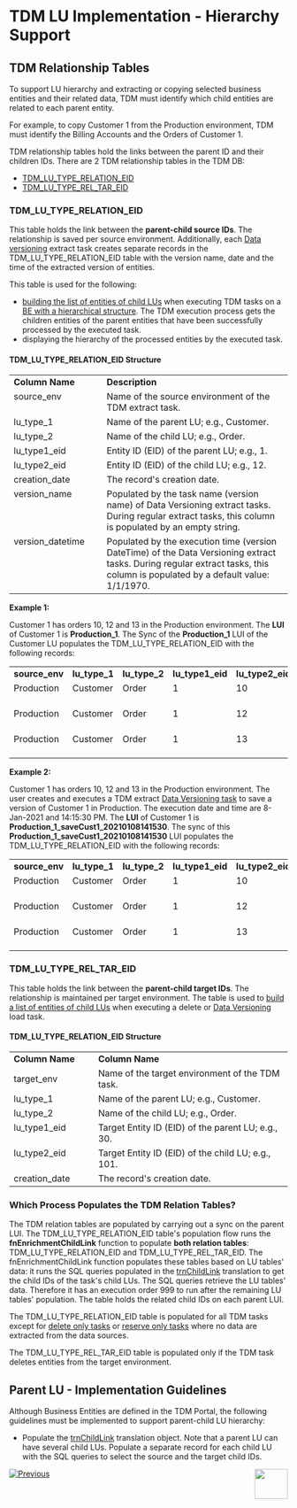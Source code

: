 # TDM LU Implementation - Hierarchy Support 

## TDM Relationship Tables

To support LU hierarchy and extracting or copying selected business entities and their related data, TDM must identify which child entities are related to each parent entity. 

For example, to copy Customer 1 from the Production environment, TDM must identify the Billing Accounts and the Orders of Customer 1. 

TDM relationship tables hold the links between the parent ID and their children IDs. There are 2 TDM relationship tables in the TDM DB:
- [TDM_LU_TYPE_RELATION_EID](#tdm_lu_type_relation_eid)
- [TDM_LU_TYPE_REL_TAR_EID](#tdm_lu_type_rel_tar_eid)

### TDM_LU_TYPE_RELATION_EID

This table holds the link between the **parent-child source IDs**. The relationship is saved per source environment. Additionally, each [Data versioning](/articles/TDM/tdm_overview/02_tdm_glossary.md#data-versioning) extract task creates separate records in the TDM_LU_TYPE_RELATION_EID table with the version name, date and the time of the extracted version of entities.

This table is used for the following:
- [building the list of entities of child LUs](/articles/TDM/tdm_architecture/03a_task_execution_building_entity_list_on_tasks_LUs.md#children-lus) when executing TDM tasks on a [BE with a hierarchical structure](/articles/TDM/tdm_overview/03_business_entity_overview.md#task-execution-of-hierarchical-business-entities). The TDM execution process gets the children entities of the parent entities that have been successfully processed by the executed task.
- displaying the hierarchy of the processed entities by the executed task.

#### TDM_LU_TYPE_RELATION_EID Structure

<table width="900pxl">
<tbody>
<tr>
<td valign="top" width="200pxl"><strong>Column Name</strong></td>
<td valign="top" width="770pxl"><strong>Description</strong></td>
</tr>
<tr>
<td valign="top" width="200pxl">source_env</td>
<td valign="top" width="700pxl">Name of the source environment of the TDM extract task.</td>
</tr>
<tr>
<td valign="top" width="200pxl">lu_type_1</td>
<td valign="top" width="700pxl">Name of the parent LU; e.g., Customer.</td>
</tr>
<tr>
<td valign="top" width="200pxl">lu_type_2</td>
<td valign="top" width="700pxl">Name of the child LU; e.g., Order.</td>
</tr>
<tr>
<td valign="top" width="200pxl">lu_type1_eid</td>
<td valign="top" width="700pxl">Entity ID (EID) of the parent LU; e.g., 1.</td>
</tr>
<tr>
<td valign="top" width="200pxl">lu_type2_eid</td>
<td valign="top" width="700pxl">Entity ID (EID) of the child LU; e.g., 12.</td>
</tr>
<tr>
<td valign="top" width="200pxl">creation_date</td>
<td valign="top" width="700pxl">The record's creation date.</td>
</tr>
<tr>
<td valign="top" width="200pxl">version_name</td>
<td valign="top" width="700pxl">Populated by the task name (version name) of Data Versioning extract tasks. During regular extract tasks, this column is populated by an empty string.</td>
</tr>
<tr>
<td valign="top" width="200pxl">version_datetime</td>
<td valign="top" width="700pxl">Populated by the execution time (version DateTime) of the Data Versioning extract tasks. During regular extract tasks, this column is populated by a default value: 1/1/1970.</td>
</tr>
</tbody>
</table>

**Example 1:**

Customer 1 has orders 10, 12 and 13 in the Production environment. The **LUI** of Customer 1 is **Production_1**. The Sync of the **Production_1** LUI of the Customer LU populates the TDM_LU_TYPE_RELATION_EID with the following records:

<table width="900pxl">
<tbody>
<tr>
<td valign="top" width="100pxl"><strong>source_env</strong></td>
<td valign="top" width="100pxl"><strong>lu_type_1</strong></td>
<td valign="top" width="100pxl"><strong>lu_type_2</strong></td>
<td valign="top" width="100pxl"><strong>lu_type1_eid</strong></td>
<td valign="top" width="100pxl"><strong>lu_type2_eid</strong></td>
<td valign="top" width="150pxl"><strong>creation_date</strong></td>
<td valign="top" width="100pxl"><strong>version_name</strong></td>
<td valign="top" width="150pxl"><strong>version_datetime</strong></td>
</tr>
<tr>
<td valign="top" width="100pxl">Production</td>
<td valign="top" width="100pxl">Customer</td>
<td valign="top" width="100pxl">Order</td>
<td valign="top" width="100pxl">1</td>
<td valign="top" width="100pxl">10</td>
<td valign="top" width="150pxl">1/8/2021 13:31:00</td>
<td valign="top" width="100pxl">&nbsp;</td>
<td valign="top" width="150pxl">1/1/1970 00:00:00</td>
</tr>
<tr>
<td valign="top" width="100pxl">Production</td>
<td valign="top" width="100pxl">Customer</td>
<td valign="top" width="100pxl">Order</td>
<td valign="top" width="100pxl">1</td>
<td valign="top" width="110pxl">12</td>
<td valign="top" width="150pxl">1/8/2021 13:31:00</td>
<td valign="top" width="100pxl">&nbsp;</td>
<td valign="top" width="150pxl">1/1/1970 00:00:00</td>
</tr>
<tr>
<td valign="top" width="100pxl">Production</td>
<td valign="top" width="100pxl">Customer</td>
<td valign="top" width="100pxl">Order</td>
<td valign="top" width="100pxl">1</td>
<td valign="top" width="100pxl">13</td>
<td valign="top" width="150pxl">1/8/2021 13:31:00</td>
<td valign="top" width="100pxl">&nbsp;</td>
<td valign="top" width="150pxl">1/1/1970 00:00:00</td>
</tr>
</tbody>
</table>

**Example 2:**

Customer 1 has orders 10, 12 and 13 in the Production environment. The user creates and executes a TDM extract [Data Versioning task](/articles/TDM/tdm_overview/02_tdm_glossary.md#data-flux) to save a version of Customer 1 in Production. The execution date and time are 8-Jan-2021 and 14:15:30 PM. The **LUI** of Customer 1 is **Production_1_saveCust1_20210108141530**. The sync of this **Production_1_saveCust1_20210108141530** LUI populates the TDM_LU_TYPE_RELATION_EID with the following records:

<table width="900pxl">
<tbody>
<tr>
<td valign="top" width="100pxl"><strong>source_env</strong></td>
<td valign="top" width="100pxl"><strong>lu_type_1</strong></td>
<td valign="top" width="100pxl"><strong>lu_type_2</strong></td>
<td valign="top" width="100pxl"><strong>lu_type1_eid</strong></td>
<td valign="top" width="100pxl"><strong>lu_type2_eid</strong></td>
<td valign="top" width="150pxl"><strong>creation_date</strong></td>
<td valign="top" width="100pxl"><strong>version_name</strong></td>
<td valign="top" width="150pxl"><strong>version_datetime</strong></td>
</tr>
<tr>
<td valign="top" width="100pxl">Production</td>
<td valign="top" width="100pxl">Customer</td>
<td valign="top" width="100pxl">Order</td>
<td valign="top" width="100pxl">1</td>
<td valign="top" width="100pxl">10</td>
<td valign="top" width="150pxl">1/8/2021 14:15:30</td>
<td valign="top" width="100pxl">saveCust1</td>
<td valign="top" width="150pxl">1/8/2021 14:15:30</td>
</tr>
<tr>
<td valign="top" width="100pxl">Production</td>
<td valign="top" width="100pxl">Customer</td>
<td valign="top" width="100pxl">Order</td>
<td valign="top" width="100pxl">1</td>
<td valign="top" width="100pxl">12</td>
<td valign="top" width="150pxl">1/8/2021 14:15:30</td>
<td valign="top" width="100pxl">saveCust1</td>
<td valign="top" width="150pxl">1/8/2021 14:15:30</td>
</tr>
<tr>
<td valign="top" width="100pxl">Production</td>
<td valign="top" width="100pxl">Customer</td>
<td valign="top" width="100pxl">Order</td>
<td valign="top" width="100pxl">1</td>
<td valign="top" width="100pxl">13</td>
<td valign="top" width="150pxl">1/8/2021 14:15:30</td>
<td valign="top" width="100pxl">saveCust1</td>
<td valign="top" width="150pxl">1/8/2021 14:15:30</td>
</tr>
</tbody>
</table>



### TDM_LU_TYPE_REL_TAR_EID

This table holds the link between the **parent-child target IDs**. The relationship is maintained per target environment. The table is used to [build a list of entities of child LUs](/articles/TDM/tdm_architecture/03a_task_execution_building_entity_list_on_tasks_LUs.md#children-lus) when executing a delete or [Data Versioning](/articles/TDM/tdm_gui/18_load_task_data_versioning_mode.md) load task. 


#### TDM_LU_TYPE_RELATION_EID Structure

<table width="900pxl">
<tbody>
<tr>
<td valign="top" width="200pxl"><strong>Column Name</strong></td>
<td valign="top" width="770pxl"><strong>Column Name</strong></td>
</tr>
<tr>
<td>target_env</td>
<td valign="top" width="700pxl">Name of the target environment of the TDM task.</td>
</tr>
<tr>
<td valign="top" width="200pxl">lu_type_1</td>
<td valign="top" width="700pxl">Name of the parent LU; e.g., Customer.</td>
</tr>
<tr>
<td valign="top" width="200pxl">lu_type_2</td>
<td valign="top" width="700pxl">Name of the child LU; e.g., Order.</td>
</tr>
<tr>
<td valign="top" width="200pxl">lu_type1_eid</td>
<td valign="top" width="700pxl">Target Entity ID (EID) of the parent LU; e.g., 30.</td>
</tr>
<tr>
<td valign="top" width="200pxl">lu_type2_eid</td>
<td valign="top" width="700pxl">Target Entity ID (EID) of the child LU; e.g., 101.</td>
</tr>
<tr>
<td valign="top" width="200pxl">creation_date</td>
<td valign="top" width="700pxl">The record's creation date.</td>
</tr>
</tbody>
</table>


### Which Process Populates the TDM Relation Tables?

The TDM relation tables are populated by carrying out a sync on the parent LUI. The TDM_LU_TYPE_RELATION_EID table's population flow runs the **fnEnrichmentChildLink** function to populate **both relation tables**: TDM_LU_TYPE_RELATION_EID and TDM_LU_TYPE_REL_TAR_EID. The fnEnrichmentChildLink function populates these tables based on LU tables' data: it runs the SQL queries populated in the [trnChildLink](/articles/TDM/tdm_implementation/04_fabric_tdm_library.md#trnchildlink) translation to get the child IDs of the task's child LUs. The SQL queries retrieve the LU tables' data. Therefore it has an execution order 999 to run after the remaining LU tables' population. The table holds the related child IDs on each parent LUI.  

The TDM_LU_TYPE_RELATION_EID table is populated for all TDM tasks except for [delete only tasks](/articles/TDM/tdm_gui/19_delete_only_task.md) or [reserve only tasks](/articles/TDM/tdm_gui/20_reserve_only_task.md) where no data are extracted from the data sources. 

The TDM_LU_TYPE_REL_TAR_EID table is populated only if the TDM task deletes entities from the target environment. 

## Parent LU - Implementation Guidelines 

Although Business Entities are defined in the TDM Portal, the following guidelines must be implemented to support parent-child LU hierarchy:

- Populate the [trnChildLink](/articles/TDM/tdm_implementation/04_fabric_tdm_library.md#trnchildlink) translation object. Note that a parent LU can have several child LUs. Populate a separate record for each child LU with the SQL queries to select the source and the target child IDs.

  

[![Previous](/articles/images/Previous.png)](05_tdm_lu_implementation_general.md)[<img align="right" width="60" height="54" src="/articles/images/Next.png">](07_tdm_implementation_parameters_handling.md)

